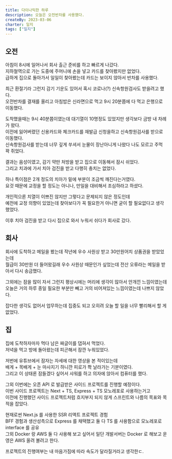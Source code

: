 ```yaml
---
title: 다이나믹한 하루
description: 오늘은 오전반차를 사용했다.
createBy: 2023-03-06
charter: 일지
tags: ["일지"]
---
```


## 오전

아침이 8시에 일어나서 회사 출근 준비를 하고 빠르게 나갔다.  
지하철역으로 가는 도중에 주머니에 손을 넣고 카드를 찾아봤지만 없었다.  
급하게 집으로 돌아가서 일일이 찾아봤는데 카드는 보이지 않아서 반차를 사용했다.

최근 환절기라 그런지 감기 기운도 있어서 혹시 코로나(?) 신속항원검사도 받을려고 했다.  
오전반차를 결재를 올리고 아침밥은 신라면으로 먹고 9시 20분쯤에 다 먹고 은행으로 이동했다.

도착했을때는 9시 40분쯤이였는데 대기열이 10명정도 있었지만 생각보다 금방 내 차례가 왔다.  
이전에 잃어버렸던 신용카드와 체크카드를 재발급 신청을하고 신속항원검사를 받으로 이동했다.  
신속항원검사를 받는데 너무 깊게 쑤셔서 눈물이 장난아니게 나왔다 나도 모르고 주먹 꽉 쥐었다.

결과는 음성이였고, 감기 약만 처방을 받고 집으로 이동해서 잠시 쉬었다.  
그리고 치과에 가서 치아 검진을 받고 다행히 충치는 없었다.

하나 특이점은 2개 정도의 치아가 밑에 부분이 조금씩 깨진다는거였다.  
요것 때문에 교정을 할 정도는 아니나, 만일을 대비해서 조심하라고 하셨다.

개인적으론 치열이 이쁘진 않지만 그렇다고 문제되지 않은 정도인데  
예전에 교정 의향이 있었는데 찾아보다가 꼭 필요한거 아니면 굳이 할 필요없다고 생각했었다.

이후 치아 검진을 받고 다시 집으로 와서 누워서 쉬다가 회사로 갔다.

## 회사

회사에 도착하고 메일을 봤는데 작년에 우수 사원상 받고 30만원어치 상품권을 받았었는데  
월급이 30만원 더 들어왔길래 우수 사원상 때문인가 싶었는데 전산 오류라는 메일을 받아서 다시 송금했다.

그외에는 잠을 많이 자서 그런지 평상시에는 머리에 생각이 많아서 안개낀 느낌이였는데  
오늘은 거의 하루 종일 필요한 부분만 빼고 거의 비어져있는 느낌이였는데 나쁘지 않았다.

잡다한 생각도 없어서 업무하는데 집중도 되고 오히려 오늘 할 일을 너무 빨리해서 할 게 없었다.

## 집

집에 도착하자마자 먹다 남은 짜글이를 댑혀서 먹었다.  
저녁을 먹고 방에 돌아왔는데 피곤해서 잠깐 누워있었다.

저번에 유튜브에서 잠자는 자세에 대한 영상을 본 적이있는데  
배게 + 목배게 + 눈 마사지기 하니깐 피로가 쫙 날라가는 기분이였다.  
그리고 이 상태론 잠들겠다 싶어서 샤워를 하고 의자에 앉아서 컴퓨터를 했다.

그외 이번에는 오픈 API 로 발급받은 사이드 프로젝트를 진행할 예정이다.  
이번 사이드 프로젝트는 Next + TS, Express + TS 모노레포로 사용하는거고  
이전에 진행했던 사이드 프로젝트처럼 흐지부지 되지 않게 스프린트와 나름의 목표와 목적을 잡았다.

현재로썬 Next.js 를 사용한 SSR 리액트 프로젝트 경험  
BFF 경험과 생산성측으로 Express 를 채택했고 둘 다 TS 를 사용함으로 모노레포로 interface 를 공유  
그외 Docker 랑 AWS 둘 다 사용해 보고 싶어서 일단 개발서버는 Docker 로 해보고 운영은 AWS 올려 볼려고 한다.

프로젝트의 진행여부는 내 마음가짐에 따라 속도가 달라질거라고 생각한ㄷ.
